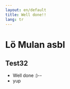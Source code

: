 ```yaml
---
layout: en/default
title: Well done!!
lang: tr
---
```


# Lö Mulan asbl

## Test32

+ Well done :)--
+ yup